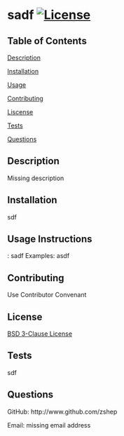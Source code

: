 # sadf [![License](https://img.shields.io/badge/License-BSD_3--Clause-blue.svg)](https://opensource.org/licenses/BSD-3-Clause)
  
 ## **Table of Contents**
  
 [Description](#id-1)
  
 [Installation](#id-2)
  
 [Usage](#id-3)
  
 [Contributing](#id-4)
  
 [Liscense](#id-5)
  
 [Tests](#id-6)
  
 [Questions](#id-7) 
  
 <h2 id="id-1">Description</h2> 
 Missing description 
  
 <h2 id="id-2">Installation</h2> 
 sdf 
  
 <h2 id="id-3">Usage 
 Instructions </h2>: sadf 
 Examples: asdf
  
 <h2 id="id-4">Contributing</h2> 
 Use Contributor Convenant
  
 <h2 id="id-5">License</h2> 
 <a href="((https://opensource.org/licenses/BSD-3-Clause))">BSD 3-Clause License</a>
  
 <h2 id="id-6">Tests</h2> 
 sdf
  
 <h2 id="id-7">Questions</h2> 
 GitHub: http://www.github.com/zshep 
  
 Email: missing email address 
    